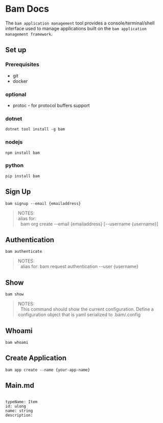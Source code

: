 # Bam Docs
The `bam application management` tool provides a console/terminal/shell interface used to manage applications built on the `bam application management framework`.

## Set up
### Prerequisites
- git
- docker

### optional
- protoc - for protocol buffers support

### dotnet
```
dotnet tool install -g bam
```

### nodejs
```
npm install bam
```

### python
```
pip install bam
```

## Sign Up
```
bam signup --email {emailaddress}
```

> NOTES: <br />
alias for: <br /> &nbsp;
bam org create --email {emailaddress} [--username {username}]

## Authentication
```
bam authenticate
```

> NOTES: <br /> &nbsp;
alias for: bam request authentication --user {username}

## Show
```
bam show
```

> NOTES: <br />&nbsp;
This command should show the current configuration.  Define a configuration object that is yaml serialized to .bam/.config

## Whoami
```
bam whoami
```

## Create Application
```
bam app create --name {your-app-name}
```

## Main.md

```bam://*/data

typeName: Item
id: ulong
name: string
description: 
```
